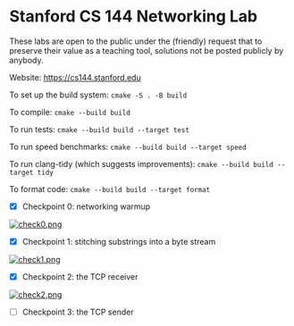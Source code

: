 Stanford CS 144 Networking Lab
==============================

These labs are open to the public under the (friendly) request that to
preserve their value as a teaching tool, solutions not be posted
publicly by anybody.

Website: https://cs144.stanford.edu

To set up the build system: `cmake -S . -B build`

To compile: `cmake --build build`

To run tests: `cmake --build build --target test`

To run speed benchmarks: `cmake --build build --target speed`

To run clang-tidy (which suggests improvements): `cmake --build build --target tidy`

To format code: `cmake --build build --target format`

- [x] Checkpoint 0: networking warmup

[![check0.png](https://s11.ax1x.com/2024/01/20/pFEUeMD.png)](https://imgse.com/i/pFEUeMD)

- [x] Checkpoint 1: stitching substrings into a byte stream

[![check1.png](https://s11.ax1x.com/2024/01/23/pFZ2rUP.png)](https://imgse.com/i/pFZ2rUP)

- [x] Checkpoint 2: the TCP receiver

[![check2.png](https://s11.ax1x.com/2024/01/28/pFuEfbV.png)](https://imgse.com/i/pFuEfbV)

- [ ] Checkpoint 3: the TCP sender
